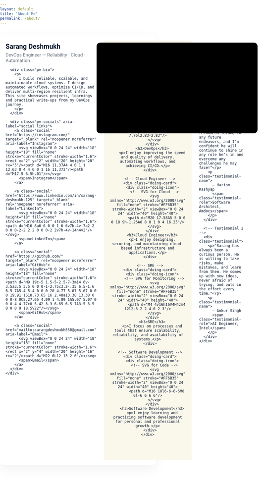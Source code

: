 ```yaml
---
layout: default
title: "About Me"
permalink: /about/
---
```


<!-- =========== PROFILE + VIDEO CARD (single card, NO PHOTO) =========== -->
<div class="profile-video-card" role="region" aria-label="Profile and demo video">

  <!-- LEFT / TOP: profile content (no avatar) -->
  <div class="pv-left">
    <div class="pv-meta">
      <h1 class="pv-name">Sarang Deshmukh</h1>
      <p class="pv-role">DevOps Engineer — Reliability · Cloud · Automation</p>

      <div class="pv-bio">
        <p>
          I build reliable, scalable, and maintainable cloud systems. I design automated workflows, optimize CI/CD, and deliver multi-region resilient infra. This site showcases projects, learnings and practical write-ups from my DevOps journey.
        </p>
      </div>

      <div class="pv-socials" aria-label="social links">
        <a class="social" href="https://instagram.com/" target="_blank" rel="noopener noreferrer" aria-label="Instagram">
          <svg viewBox="0 0 24 24" width="18" height="18" fill="none" stroke="currentColor" stroke-width="1.6"><rect x="2" y="2" width="20" height="20" rx="5"/><path d="M16 11.37A4 4 0 1 1 12.63 8 4 4 0 0 1 16 11.37z"/><path d="M17.5 6.5h.01"/></svg>
          <span>Instagram</span>
        </a>

        <a class="social" href="https://www.linkedin.com/in/sarang-deshmukh-125" target="_blank" rel="noopener noreferrer" aria-label="LinkedIn">
          <svg viewBox="0 0 24 24" width="18" height="18" fill="none" stroke="currentColor" stroke-width="1.6"><path d="M16 8a6 6 0 0 1 6 6v7h-4v-7a2 2 0 0 0-2-2 2 2 0 0 0-2 2v7h-4v-14h4v2"/></svg>
          <span>LinkedIn</span>
        </a>

        <a class="social" href="https://github.com/" target="_blank" rel="noopener noreferrer" aria-label="GitHub">
          <svg viewBox="0 0 24 24" width="18" height="18" fill="none" stroke="currentColor" stroke-width="1.6"><path d="M9 19c-5 1.5-5-2.5-7-3m14 6v-3.5a3.5 3.5 0 0 0-1-2.75c3.2-.35 6.5-1.6 6.5-7A5.4 5.4 0 0 0 20 4.77 5.07 5.07 0 0 0 19.91 1S18.73.65 16 2.48a13.38 13.38 0 0 0-8 0C5.27.65 4.09 1 4.09 1A5.07 5.07 0 0 0 4 4.77c0 5.42 3.3 6.65 6.5 7A3.5 3.5 0 0 0 9 18.5V22"/></svg>
          <span>GitHub</span>
        </a>

        <a class="social" href="mailto:sarangdeshmukh550@gmail.com" aria-label="Email">
          <svg viewBox="0 0 24 24" width="18" height="18" fill="none" stroke="currentColor" stroke-width="1.6"><rect x="2" y="4" width="20" height="16" rx="2"/><path d="M22 6L12 13 2 6"/></svg>
          <span>Email</span>
        </a>
      </div>
    </div>
  </div>

  <!-- RIGHT / BOTTOM: video area -->
  <div class="pv-right">
    <div id="yt-player" class="pv-video" data-video-id="7g7pvNQEl5M" aria-label="Autoplaying demo video"></div>
  </div>
</div>

<!-- ================== WHAT I'M DOING SECTION (UNCHANGED) ================== -->
<section class="doing-section">
  <div class="container">
    <h2 class="doing-heading">What I'm Doing</h2>

    <div class="doing-wrapper">
      <!-- DevOps -->
      <div class="doing-card">
        <div class="doing-icon">
          <!-- SVG for DevOps -->
          <svg xmlns="http://www.w3.org/2000/svg" fill="none" stroke="#FF6B35" stroke-width="2" viewBox="0 0 24 24" width="40" height="40">
            <path d="M12 2v4M12 18v4M4.93 4.93l2.83 2.83M16.24 16.24l2.83 2.83M2 12h4M18 12h4M4.93 19.07l2.83-2.83M16.24 7.76l2.83-2.83"/>
          </svg>
        </div>
        <h3>DevOps</h3>
        <p>I enjoy improving the speed and quality of delivery, automating workflows, and achieving CI/CD.</p>
      </div>

      <!-- Cloud Engineer -->
      <div class="doing-card">
        <div class="doing-icon">
          <!-- SVG for Cloud -->
          <svg xmlns="http://www.w3.org/2000/svg" fill="none" stroke="#FF6B35" stroke-width="2" viewBox="0 0 24 24" width="40" height="40">
            <path d="M20 17.58A5 5 0 0 0 18 9h-1.26A8 8 0 1 0 4 16.25"/>
          </svg>
        </div>
        <h3>Cloud Engineer</h3>
        <p>I enjoy designing, securing, and maintaining cloud-based infrastructure and applications.</p>
      </div>

      <!-- SRE -->
      <div class="doing-card">
        <div class="doing-icon">
          <!-- SVG for Monitoring -->
          <svg xmlns="http://www.w3.org/2000/svg" fill="none" stroke="#FF6B35" stroke-width="2" viewBox="0 0 24 24" width="40" height="40">
            <path d="M4 4v16h16V4H4zm4 12l2-3 2 2 4-6 2 3"/>
          </svg>
        </div>
        <h3>SRE</h3>
        <p>I focus on processes and tools that ensure scalability, reliability, and availability of systems.</p>
      </div>

      <!-- Software Development -->
      <div class="doing-card">
        <div class="doing-icon">
          <!-- SVG for Code -->
          <svg xmlns="http://www.w3.org/2000/svg" fill="none" stroke="#FF6B35" stroke-width="2" viewBox="0 0 24 24" width="40" height="40">
            <path d="M16 18l6-6-6-6M8 6l-6 6 6 6"/>
          </svg>
        </div>
        <h3>Software Development</h3>
        <p>I enjoy learning and practicing software development for personal and professional growth.</p>
      </div>
    </div>
  </div>
</section>

<!-- ================== Testimonials Section (UNCHANGED) ================== -->
<section class="testimonials-section">
  <div class="container">
    <h2 class="testimonials-heading">What people say?</h2>

    <div class="testimonials-wrapper">
      <!-- Testimonial 1 -->
      <div class="testimonial">
        <p>"I highly recommend Sarang for any future endeavors, and I'm confident he will continue to shine in any role he's in and overcome any challenges he may face!"</p>
        <p class="testimonial-name">
          – Hariom Kashyap
          <span class="testimonial-role">Software Architect, Amdocs</span>
        </p>
      </div>

      <!-- Testimonial 2 -->
      <div class="testimonial">
        <p>"Sarang has always been a curious person. He is willing to take risks, make mistakes, and learn from them. He comes up with new ideas, never afraid of trying, and puts in the effort every time."</p>
        <p class="testimonial-name">
          – Ankur Singh
          <span class="testimonial-role">AI Engineer, Intel</span>
        </p>
      </div>
    </div>
  </div>
</section>

<!-- ================== STYLES: upper-part protected with !important (photo removed) ================ -->
<style>
:root {
  --accent: #FF6B35;
  --bg: #FFFFFF;
  --text: #0A192F;
  --muted: #6B7280;
  --card-radius: 14px;
  --max-width: 1100px;
}

/* Basic page defaults (kept safe) */
html,body { margin:0 !important; padding:0 !important; background:var(--bg) !important; color:var(--text) !important; font-family:'Roboto',sans-serif !important; box-sizing:border-box !important; }

/* Single card that contains both profile and video - upper part protected with !important */
.profile-video-card {
  max-width: var(--max-width) !important;
  margin: 2rem auto !important;
  display: flex !important;
  gap: 1.5rem !important;
  align-items: stretch !important;
  padding: 18px !important;
  border-radius: var(--card-radius) !important;
  background: linear-gradient(180deg, #fff, #fff) !important;
  box-shadow: 0 12px 40px rgba(9,20,40,0.06) !important;
  box-sizing: border-box !important;
}

/* Left area: profile (no avatar now) */
.pv-left {
  flex: 1 1 420px !important;
  display: flex !important;
  align-items: flex-start !important;
  padding: 6px 0 6px 0 !important;
}

/* meta */
.pv-meta { flex:1 !important; }
.pv-name { margin:0 0 6px 0 !important; font-size:1.35rem !important; color:var(--text) !important; }
.pv-role { margin:0 0 12px 0 !important; color:var(--muted) !important; font-size:0.95rem !important; }

/* bio text */
.pv-bio p { margin:0 0 12px 0 !important; line-height:1.6 !important; color:var(--text) !important; }

/* socials inline */
.pv-socials { display:flex !important; gap:8px !important; flex-wrap:wrap !important; }
.social {
  display:inline-flex !important;
  align-items:center !important;
  gap:8px !important;
  padding:8px 10px !important;
  border-radius:10px !important;
  background: rgba(15,23,42,0.03) !important;
  text-decoration:none !important;
  color:var(--text) !important;
  font-weight:600 !important;
  font-size:0.92rem !important;
  border: 1px solid rgba(10,25,47,0.04) !important;
  transition: transform .12s ease !important, background .12s ease !important;
}
.social svg { color: currentColor !important; opacity:0.95 !important; }
.social:hover { transform: translateY(-3px) !important; background: rgba(255,107,53,0.06) !important; color:var(--accent) !important; border-color: rgba(255,107,53,0.14) !important; }

/* Right area: video */
.pv-right { flex: 0 0 520px !important; max-width: 520px !important; width:100% !important; display:flex !important; align-items:center !important; justify-content:center !important; box-sizing:border-box !important; }
.pv-video {
  width:100% !important;
  height:0 !important;
  padding-bottom:56.25% !important;
  border-radius: 12px !important;
  overflow:hidden !important;
  background:#000 !important;
  position:relative !important;
  background-position:center !important;
  background-size:cover !important;
}
.pv-video::after { content:"" !important; position:absolute !important; inset:0 !important; pointer-events:none !important; background:linear-gradient(180deg, rgba(0,0,0,0.06), rgba(0,0,0,0.03)) !important; }

/* iframe styles: hidden until ready, non-interactive */
.pv-video iframe {
  position:absolute !important;
  inset:0 !important;
  width:100% !important;
  height:100% !important;
  border:0 !important;
  opacity:0 !important;
  transition: opacity 300ms ease !important;
  pointer-events:none !important;
  display:block !important;
}
.pv-video iframe.ready { opacity:1 !important; }

/* Also explicitly protect the poster/background on #yt-player container */
#yt-player { background-size: cover !important; background-position: center !important; background-repeat: no-repeat !important; }

/* ========== Keep your original sections styling below EXACTLY as before ========== */

/* WHAT I'M DOING */
.doing-section {
  background-color: #FAF7EB;
  color: #0A192F;
  padding: 25px 20px 60px 20px !important;
  text-align: center;
  margin-top: 0 !important;
}
.doing-heading { font-size: 2rem; margin: 0 0 40px 0 !important; color: #FF6B35; }
.doing-wrapper { display: flex; flex-wrap: wrap; justify-content: center; gap: 20px; }
.doing-card { background-color: #FFFFFF; border: 2px solid #FF6B35; border-radius: 12px; padding: 25px 20px; width: 260px; transition: transform 0.3s ease, box-shadow 0.3s ease; box-shadow: 0 4px 12px rgba(0,0,0,0.1); }
.doing-card:hover { transform: translateY(-6px); box-shadow: 0 8px 20px rgba(0,0,0,0.2); }
.doing-card h3 { margin: 15px 0 8px 0; color: #FF6B35; font-size: 1.2rem; }
.doing-card p { font-size: 0.85rem; line-height: 1.4; color: #0A192F; }
.doing-icon { margin-bottom: 10px; }

/* TESTIMONIALS (unchanged) */
.testimonials-section { background-color: #fff; padding: 40px 0; }
.testimonials-heading { color: #0A192F; font-size: 2rem; text-align: center; margin: 0 0 25px 0; }
.testimonials-wrapper { display: flex; flex-wrap: wrap; justify-content: center; gap: 10px; padding: 0 20px; margin-bottom: 0; }
.testimonial { background-color: #FF6B35; color: #FFFFFF !important; border-radius: 12px; padding: 30px 30px; box-shadow: 0 4px 15px rgba(0,0,0,0.2); flex: 0 1 360px; max-width: 360px; margin: 10px; transition: transform 0.3s ease, box-shadow 0.3s ease; border: none; position: relative; overflow: hidden; }
.testimonial p { margin-bottom: 15px; color: #FFFFFF !important; }
.testimonial-name { font-weight: bold; color: #FFFFFF !important; margin-top: 10px; }
.testimonial-role { display: block; font-style: italic; color: #EFF6FF !important; margin-top: 3px; }
.testimonial:hover { transform: translateY(-5px); box-shadow: 0 8px 25px rgba(0,0,0,0.3); }

/* ========== Responsive behavior: keep text first then video on mobile ========== */
@media (max-width: 920px) {
  .profile-video-card { gap:12px !important; padding:14px !important; }
  .pv-right { max-width: 420px !important; flex: 0 0 48% !important; }
  .pv-left { flex: 1 1 48% !important; }
  .pv-name { font-size:1.2rem !important; }
  .pv-role { font-size:0.95rem !important; }
}

@media (max-width: 768px) {
  .profile-video-card {
    flex-direction: column !important;
    align-items: stretch !important;
  }
  /* ensure profile content appears first, then video */
  .pv-left { order: 0 !important; }
  .pv-right { order: 1 !important; width:100% !important; max-width:100% !important; }

  .pv-left { padding-bottom: 6px !important; }
  .pv-name { font-size:1.15rem !important; }
  .pv-role { font-size:0.92rem !important; }
  .pv-meta { margin-top:0 !important; }
}

@media (max-width: 420px) {
  .profile-video-card { padding:12px !important; margin:1rem !important; border-radius:12px !important; }
  .pv-name { font-size:1.05rem !important; }
}
</style>

<!-- ================== SCRIPT: poster -> iframe (muted autoplay, loop, non-interactive) ================== -->
<script>
(function () {
  const container = document.getElementById('yt-player');
  if (!container) return;
  const vid = container.dataset.videoId;

  // thumbnails
  const thumbMax = `https://i.ytimg.com/vi/${vid}/maxresdefault.jpg`;
  const thumbHQ  = `https://i.ytimg.com/vi/${vid}/hqdefault.jpg`;

  // set quick HQ poster to avoid showing YouTube chrome
  container.style.backgroundImage = `linear-gradient(180deg, rgba(0,0,0,0.06), rgba(0,0,0,0.03)), url("${thumbHQ}")`;

  // try load maxres, fallback to HQ
  const img = new Image();
  img.src = thumbMax;
  img.onload = function () {
    container.style.backgroundImage = `linear-gradient(180deg, rgba(0,0,0,0.06), rgba(0,0,0,0.03)), url("${thumbMax}")`;
    insertIframe();
  };
  img.onerror = function () { insertIframe(); };

  // safety timeout
  setTimeout(function () { if (!container.querySelector('iframe')) insertIframe(); }, 1600);

  function buildSrc() {
    const params = new URLSearchParams({
      autoplay: 1,
      mute: 1,
      loop: 1,
      playlist: vid,
      controls: 0,
      rel: 0,
      modestbranding: 1,
      playsinline: 1,
      vq: 'hd720'
    });
    return `https://www.youtube-nocookie.com/embed/${vid}?${params.toString()}`;
  }

  function insertIframe() {
    if (container.querySelector('iframe')) return;
    const iframe = document.createElement('iframe');
    iframe.src = buildSrc();
    iframe.title = 'Embedded video';
    iframe.setAttribute('frameborder', '0');
    iframe.setAttribute('allow', 'autoplay; encrypted-media; picture-in-picture');
    iframe.loading = 'eager';
    iframe.style.pointerEvents = 'none';
    container.appendChild(iframe);

    let revealed = false;
    function reveal() {
      if (revealed) return;
      iframe.classList.add('ready');
      container.style.backgroundImage = 'none';
      revealed = true;
    }
    iframe.addEventListener('load', function () { setTimeout(reveal, 120); });
    setTimeout(reveal, 1200);
  }
})();
</script>
